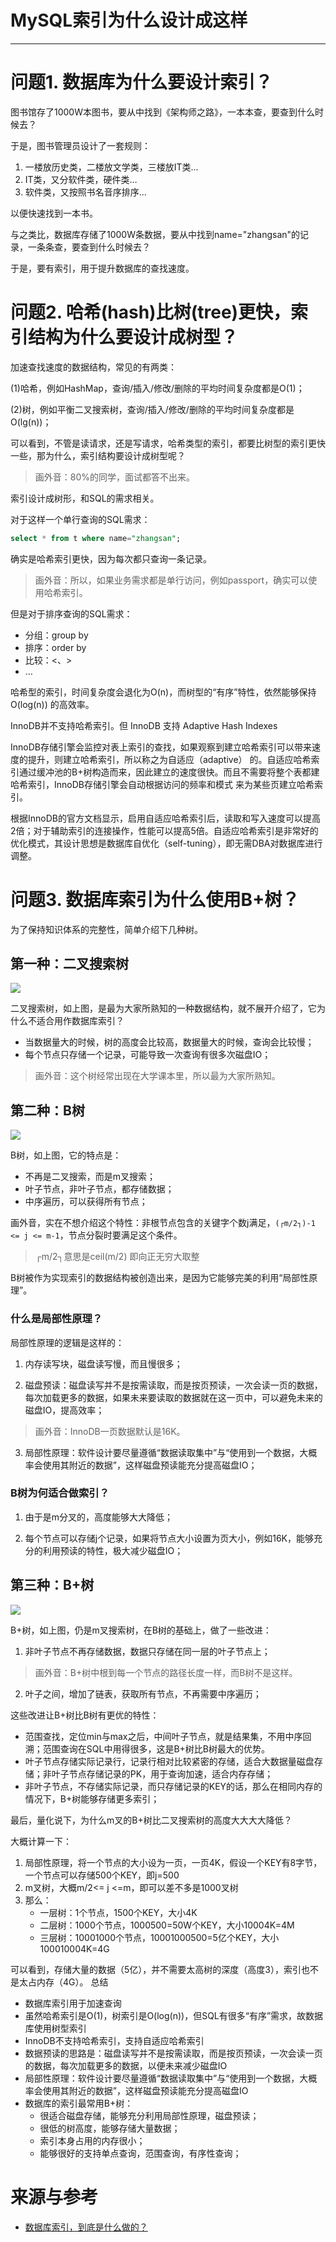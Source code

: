#   MySQL索引为什么设计成这样

----

#   问题1. 数据库为什么要设计索引？

图书馆存了1000W本图书，要从中找到《架构师之路》，一本本查，要查到什么时候去？

于是，图书管理员设计了一套规则：

1.  一楼放历史类，二楼放文学类，三楼放IT类…
2.  IT类，又分软件类，硬件类…
3.  软件类，又按照书名音序排序…

以便快速找到一本书。

与之类比，数据库存储了1000W条数据，要从中找到name="zhangsan"的记录，一条条查，要查到什么时候去？

于是，要有索引，用于提升数据库的查找速度。

#   问题2. 哈希(hash)比树(tree)更快，索引结构为什么要设计成树型？

加速查找速度的数据结构，常见的有两类：

(1)哈希，例如HashMap，查询/插入/修改/删除的平均时间复杂度都是O(1)；

(2)树，例如平衡二叉搜索树，查询/插入/修改/删除的平均时间复杂度都是O(lg(n))；

可以看到，不管是读请求，还是写请求，哈希类型的索引，都要比树型的索引更快一些，那为什么，索引结构要设计成树型呢？

>   画外音：80%的同学，面试都答不出来。

索引设计成树形，和SQL的需求相关。

对于这样一个单行查询的SQL需求：

```sql
select * from t where name="zhangsan";
```

确实是哈希索引更快，因为每次都只查询一条记录。

>   画外音：所以，如果业务需求都是单行访问，例如passport，确实可以使用哈希索引。

但是对于排序查询的SQL需求：

+   分组：group by
+   排序：order by
+   比较：<、>
+   …

哈希型的索引，时间复杂度会退化为O(n)，而树型的“有序”特性，依然能够保持O(log(n)) 的高效率。

InnoDB并不支持哈希索引。但 InnoDB 支持 Adaptive Hash Indexes

InnoDB存储引擎会监控对表上索引的查找，如果观察到建立哈希索引可以带来速度的提升，则建立哈希索引，所以称之为自适应（adaptive） 的。自适应哈希索引通过缓冲池的B+树构造而来，因此建立的速度很快。而且不需要将整个表都建哈希索引，InnoDB存储引擎会自动根据访问的频率和模式 来为某些页建立哈希索引。

根据InnoDB的官方文档显示，启用自适应哈希索引后，读取和写入速度可以提高2倍；对于辅助索引的连接操作，性能可以提高5倍。自适应哈希索引是非常好的优化模式，其设计思想是数据库自优化（self-tuning），即无需DBA对数据库进行调整。

#   问题3. 数据库索引为什么使用B+树？

为了保持知识体系的完整性，简单介绍下几种树。

##  第一种：二叉搜索树

![](../images/2021/08/20210804111533.png)

二叉搜索树，如上图，是最为大家所熟知的一种数据结构，就不展开介绍了，它为什么不适合用作数据库索引？

+   当数据量大的时候，树的高度会比较高，数据量大的时候，查询会比较慢；
+   每个节点只存储一个记录，可能导致一次查询有很多次磁盘IO；

>   画外音：这个树经常出现在大学课本里，所以最为大家所熟知。 

##  第二种：B树

![](../images/2021/08/20210804111610.png)

B树，如上图，它的特点是：

+   不再是二叉搜索，而是m叉搜索；
+   叶子节点，非叶子节点，都存储数据；
+   中序遍历，可以获得所有节点；

画外音，实在不想介绍这个特性：非根节点包含的关键字个数j满足，`(┌m/2┐)-1 <= j <= m-1`，节点分裂时要满足这个条件。

>   ┌m/2┐意思是ceil(m/2) 即向正无穷大取整

B树被作为实现索引的数据结构被创造出来，是因为它能够完美的利用“局部性原理”。

### 什么是局部性原理？

局部性原理的逻辑是这样的：

1.  内存读写块，磁盘读写慢，而且慢很多；

2.  磁盘预读：磁盘读写并不是按需读取，而是按页预读，一次会读一页的数据，每次加载更多的数据，如果未来要读取的数据就在这一页中，可以避免未来的磁盘IO，提高效率；

>   画外音：InnoDB一页数据默认是16K。

3.  局部性原理：软件设计要尽量遵循“数据读取集中”与“使用到一个数据，大概率会使用其附近的数据”，这样磁盘预读能充分提高磁盘IO；

### B树为何适合做索引？

1.  由于是m分叉的，高度能够大大降低；

2.  每个节点可以存储j个记录，如果将节点大小设置为页大小，例如16K，能够充分的利用预读的特性，极大减少磁盘IO；

##  第三种：B+树

![](../images/2021/08/20210804111727.png)

B+树，如上图，仍是m叉搜索树，在B树的基础上，做了一些改进：

1.  非叶子节点不再存储数据，数据只存储在同一层的叶子节点上；

>   画外音：B+树中根到每一个节点的路径长度一样，而B树不是这样。

2.  叶子之间，增加了链表，获取所有节点，不再需要中序遍历；

这些改进让B+树比B树有更优的特性：

+   范围查找，定位min与max之后，中间叶子节点，就是结果集，不用中序回溯；范围查询在SQL中用得很多，这是B+树比B树最大的优势。
+   叶子节点存储实际记录行，记录行相对比较紧密的存储，适合大数据量磁盘存储；非叶子节点存储记录的PK，用于查询加速，适合内存存储；
+   非叶子节点，不存储实际记录，而只存储记录的KEY的话，那么在相同内存的情况下，B+树能够存储更多索引；

最后，量化说下，为什么m叉的B+树比二叉搜索树的高度大大大大降低？

大概计算一下：

1.  局部性原理，将一个节点的大小设为一页，一页4K，假设一个KEY有8字节，一个节点可以存储500个KEY，即j=500
2.  m叉树，大概m/2<= j <=m，即可以差不多是1000叉树
3.  那么：
    -   一层树：1个节点，1500个KEY，大小4K
    -   二层树：1000个节点，1000500=50W个KEY，大小10004K=4M
    -   三层树：10001000个节点，10001000500=5亿个KEY，大小100010004K=4G

可以看到，存储大量的数据（5亿），并不需要太高树的深度（高度3），索引也不是太占内存（4G）。
总结

+   数据库索引用于加速查询
+   虽然哈希索引是O(1)，树索引是O(log(n))，但SQL有很多“有序”需求，故数据库使用树型索引
+   InnoDB不支持哈希索引，支持自适应哈希索引
+   数据预读的思路是：磁盘读写并不是按需读取，而是按页预读，一次会读一页的数据，每次加载更多的数据，以便未来减少磁盘IO
+   局部性原理：软件设计要尽量遵循“数据读取集中”与“使用到一个数据，大概率会使用其附近的数据”，这样磁盘预读能充分提高磁盘IO
+   数据库的索引最常用B+树：
    -   很适合磁盘存储，能够充分利用局部性原理，磁盘预读；
    -   很低的树高度，能够存储大量数据；
    -   索引本身占用的内存很小；
    -   能够很好的支持单点查询，范围查询，有序性查询；

#   来源与参考
+   [数据库索引，到底是什么做的？ ](https://mp.weixin.qq.com/s?__biz=MjM5ODYxMDA5OQ==&mid=2651961486&idx=1&sn=b319a87f87797d5d662ab4715666657f&chksm=bd2d0d528a5a84446fb88da7590e6d4e5ad06cfebb5cb57a83cf75056007ba29515c85b9a24c&scene=21#wechat_redirect)
